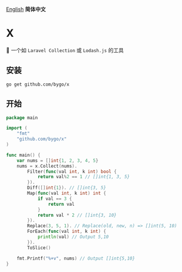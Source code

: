 [English](./README.md) **简体中文**

# X

🔨 一个如 `Laravel Collection` 或 `Lodash.js` 的工具

## 安装

```shell
go get github.com/bygo/x
```

## 开始

```go
package main

import (
	"fmt"
	"github.com/bygo/x"
)

func main() {
	var nums = []int{1, 2, 3, 4, 5}
	nums = x.Collect(nums).
		Filter(func(val int, k int) bool {
			return val%2 == 1 // []int{1, 3, 5}
		}).
		Diff([]int{1}). // []int{3, 5}
		Map(func(val int, k int) int {
			if val == 3 {
				return val
			}
			return val * 2 // []int{3, 10}
		}).
		Replace(3, 5, 1). // Replace(old, new, n) => []int(5, 10)
		ForEach(func(val int, k int) {
			println(val) // Output 5,10
		}).
		ToSlice()

	fmt.Printf("%+v", nums) // Output []int{5,10}
}
```



